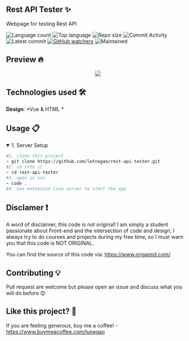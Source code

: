 ## Rest API Tester ✨
 Webpage for testing Rest API 

![Language count](https://img.shields.io/github/languages/count/letnagao/rest-api-tester?color=green)
![Top language](https://img.shields.io/github/languages/top/letnagao/rest-api-tester?color=ff69b4)
![Repo size](https://img.shields.io/github/repo-size/letnagao/rest-api-tester?color=yellow)
![Commit Activity](https://img.shields.io/github/commit-activity/y/letnagao/rest-api-tester?color=blue)
![Latest commit](https://img.shields.io/github/last-commit/letnagao/rest-api-tester?color=red)
[![GitHub watchers](https://img.shields.io/github/watchers/letnagao/rest-api-tester?logo=GitHub)](https://github.com/letnagao/rest-api-tester/watchers)
![Maintained](https://img.shields.io/maintenance/yes/9999)

## Preview 🔥

<p align="center">
  <img src= "https://user-images.githubusercontent.com/99754900/173962710-17c24f3f-3836-4a97-98eb-8b59ce80cad5.png" />
</p>

## Technologies used 🛠️
**Design**: *Vue & HTML *<br />

## Usage 📋
<details open>
<summary>1. Server Setup</summary>

```bash
#1. clone this project
~ git clone https://github.com/letnagao/rest-api-tester.git
#2. cd into it
~ cd rest-api-tester
#3. open in vsc
~ code .
#4. use extension Live server to start the app

```

</details>

## Disclamer ❗️
A word of disclaimer, this code is not original! 
I am simply a student passionate about Front-end and the intersection of code and design, I always try to do courses and projects during my free time, so I must warn you that this code is NOT ORIGINAL.

You can find the source of this code via: https://www.origamid.com/

## Contributing 💡
Pull request are welcome but please open an issue and discuss what you will do before 😊

## Like this project? 💖

If you are feeling generous, buy me a coffee! - https://www.buymeacoffee.com/lunagao

